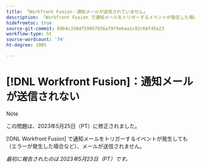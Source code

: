 ```yaml
---
title: 「Workfront Fusion：通知メールが送信されていません」
description: 「Workfront Fusion で通知メールをトリガーするイベントが発生した場合（エラーが発生した場合など）、メールが送信されません。」
hidefromtoc: true
source-git-commit: 69b4c330df59957b56a79f9e6aa1c02c60f45e23
workflow-type: ht
source-wordcount: '74'
ht-degree: 100%

---
```



# [!DNL Workfront Fusion]：通知メールが送信されない

>[!NOTE]
>
>この問題は、2023年5月25日（PT）に修正されました。

[!DNL Workfront Fusion] で通知メールをトリガーするイベントが発生しても（エラーが発生した場合など）、メールが送信されません。

_最初に報告されたのは 2023年5月23日（PT）です。_

